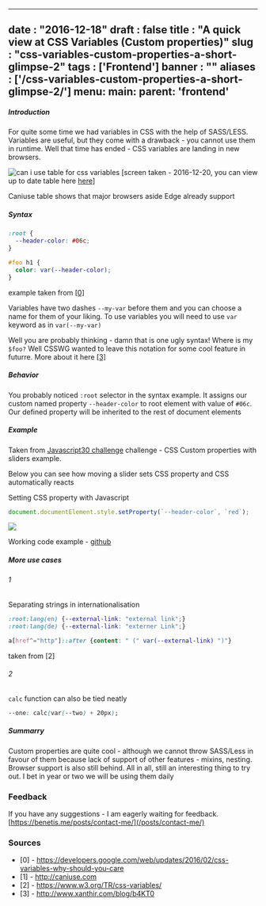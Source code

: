 
---
date : "2016-12-18"
draft : false
title : "A quick view at CSS Variables (Custom properties)"
slug : "css-variables-custom-properties-a-short-glimpse-2"
tags : ['Frontend']
banner : ""
aliases : ['/css-variables-custom-properties-a-short-glimpse-2/']
menu:
    main:
        parent: 'frontend'
---

##### Introduction

For quite some time we had variables in CSS with the help of SASS/LESS. Variables are useful, but they come with a drawback - you cannot use them in runtime. Well that time has ended - CSS variables are landing in new browsers.

![can i use table for css variables](/images/2017/02/Screen_Shot_2016_12_18_at_21_02_47.png)
[screen taken - 2016-12-20, you can view up to date table here [here](http://caniuse.com/#feat=css-variables)]


Caniuse table shows that major browsers aside Edge already support


##### Syntax

```css
:root {
  --header-color: #06c;
}

#foo h1 {
  color: var(--header-color);
}
```
example taken from [[0]](https://developers.google.com/web/updates/2016/02/css-variables-why-should-you-care)

Variables have two dashes `--my-var` before them and you can choose a name for them of your liking. To use variables you will need to use `var` keyword as in `var(--my-var)`

Well you are probably thinking - damn that is one ugly syntax! Where is my `$foo?` Well CSSWG wanted to leave this notation for some cool feature in futurre. More about it here [[3]](http://www.xanthir.com/blog/b4KT0)

##### Behavior

You probably noticed `:root` selector in the syntax example. It assigns our custom named property `--header-color` to root element with value of `#06c`. Our defined property will be inherited to the rest of document elements

##### Example

Taken from [Javascript30 challenge](https://benetis.me/vanilla-javascript-challenge/) challenge - CSS Custom properties with sliders example.

Below you can see how moving a slider sets CSS property and CSS automatically reacts

Setting CSS property with Javascript
```javascript
document.documentElement.style.setProperty(`--header-color`, `red`);

```

![](/images/2017/02/3o6ZsSmLsROdCXMtws.gif)

Working code example - [github](https://github.com/benetis/Javascript30_Challenge/blob/master/03%20-%20CSS%20Variables)

##### More use cases

###### 1

Separating strings in internationalisation

```css
:root:lang(en) {--external-link: "external link";}
:root:lang(de) {--external-link: "externer Link";}

a[href^="http"]::after {content: " (" var(--external-link) ")"}
```
taken from [2]

###### 2

`calc` function can also be tied neatly

```css
--one: calc(var(--two) + 20px);
```


##### Summarry

Custom properties are quite cool - although we cannot throw SASS/Less in favour of them because lack of support of other features - mixins, nesting. Browser support is also still behind. All in all, still an interesting thing to try out. I bet in year or two we will be using them daily

### Feedback

If you have any suggestions - I am eagerly waiting for feedback. [https://benetis.me/posts/contact-me/](/posts/contact-me/)

### Sources

- [0] - https://developers.google.com/web/updates/2016/02/css-variables-why-should-you-care
- [1] - http://caniuse.com
- [2] - https://www.w3.org/TR/css-variables/
- [3] - http://www.xanthir.com/blog/b4KT0
